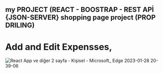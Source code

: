 ## my PROJECT (REACT - BOOSTRAP - REST APİ {JSON-SERVER} shopping page project (PROP DRILING)
# Add and Edit Expensses, 
![React App ve diğer 2 sayfa - Kişisel - Microsoft_ Edge 2023-01-28 20-39-06](https://user-images.githubusercontent.com/114434307/215282763-be9e8afe-948f-496d-ac23-bae46e8d1edb.gif)
